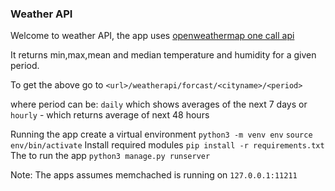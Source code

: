### Weather API
Welcome to weather API, the app uses [openweathermap one call api](https://openweathermap.org/api/one-call-api) 

It returns min,max,mean and median temperature and humidity for a given period.

To get the above go to `<url>/weatherapi/forcast/<cityname>/<period>`

where period can be:
`daily` which shows averages of the next 7 days or `hourly` - which returns average of next 48 hours

Running the app 
create a virtual environment
`python3 -m venv env`
`source env/bin/activate`
Install required modules
`pip install -r requirements.txt`
The to run the app
`python3 manage.py runserver`

Note:
The apps assumes memchached is running on `127.0.0.1:11211`
